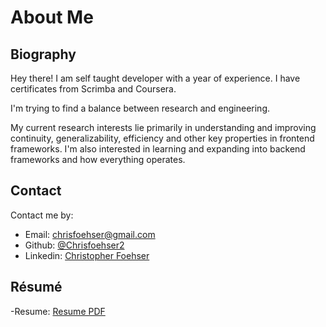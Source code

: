 # About Me

## Biography

Hey there! I am self taught developer with a year of experience. I have certificates from Scrimba and Coursera.

I'm trying to find a balance between research and engineering.

My current research interests lie primarily in understanding and improving continuity, generalizability, efficiency and other key properties in frontend frameworks. I'm also interested in learning and expanding into backend frameworks and how everything operates.

## Contact

Contact me by:

- Email: [chrisfoehser@gmail.com](mailto:chrisfoehser@gmail.com)
- Github: [@Chrisfoehser2](https://github.com/Chrisfoehser2)
- Linkedin: [Christopher Foehser](https://www.linkedin.com/in/christopher-foehser-a1695a148/)

## Résumé

-Resume: [Resume PDF](../resume/Christopher_Foehser_Resume.pdf)
